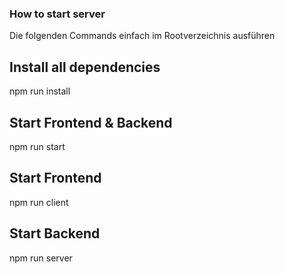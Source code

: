 
### How to start server

Die folgenden Commands einfach im Rootverzeichnis ausführen

## Install all dependencies

npm run install

## Start Frontend & Backend

npm run start

## Start Frontend

npm run client

## Start Backend

npm run server

